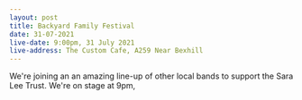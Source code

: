 ```yaml
---
layout: post
title: Backyard Family Festival
date: 31-07-2021
live-date: 9:00pm, 31 July 2021
live-address: The Custom Cafe, A259 Near Bexhill
---
```


We're joining an an amazing line-up of other local bands to support the Sara Lee Trust. We're on stage at 9pm, 